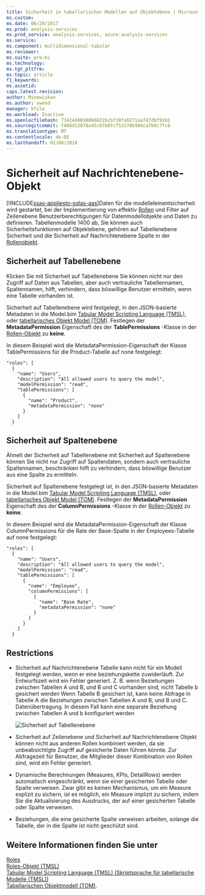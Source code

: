 ```yaml
---
title: Sicherheit in tabellarischen Modellen auf Objektebene | Microsoft Docs
ms.custom: 
ms.date: 06/20/2017
ms.prod: analysis-services
ms.prod_service: analysis-services, azure-analysis-services
ms.service: 
ms.component: multidimensional-tabular
ms.reviewer: 
ms.suite: pro-bi
ms.technology: 
ms.tgt_pltfrm: 
ms.topic: article
f1_keywords: 
ms.assetid: 
caps.latest.revision: 
author: Minewiskan
ms.author: owend
manager: kfile
ms.workload: Inactive
ms.openlocfilehash: 73424406508608226cbf30fa0271aa747dbf9101
ms.sourcegitcommit: f486d12078a45c87b0fcf52270b904ca7b0c7fc8
ms.translationtype: MT
ms.contentlocale: de-DE
ms.lasthandoff: 01/08/2018
---
```

# <a name="object-level-security"></a>Sicherheit auf Nachrichtenebene-Objekt
[!INCLUDE[ssas-appliesto-sqlas-aas](../../includes/ssas-appliesto-sqlas-aas.md)]Daten für die modellelementsicherheit wird gestartet, bei der Implementierung von effektiv [Rollen](../../analysis-services/tabular-models/roles-ssas-tabular.md) und Filter auf Zeilenebene Benutzerberechtigungen für Datenmodellobjekte und Daten zu definieren. Tabellenmodelle 1400 ab, Sie können auch Sicherheitsfunktionen auf Objektebene, gehören auf Tabellenebene Sicherheit und die Sicherheit auf Nachrichtenebene Spalte in der [Rollenobjekt](../../analysis-services/tabular-models-scripting-language-objects/roles-object-tmsl.md).

## <a name="table-level-security"></a>Sicherheit auf Tabellenebene

Klicken Sie mit Sicherheit auf Tabellenebene Sie können nicht nur den Zugriff auf Daten aus Tabellen, aber auch vertrauliche Tabellennamen, Spaltennamen, hilft, verhindern, dass böswillige Benutzer ermitteln, wenn eine Tabelle vorhanden ist. 

 Sicherheit auf Tabellenebene wird festgelegt, in den JSON-basierte Metadaten in die Model.bim [Tabular Model Scripting Language (TMSL)](../../analysis-services/tabular-model-scripting-language-tmsl-reference.md), oder [tabellarisches Objekt Model (TOM)](../../analysis-services/tabular-model-programming-compatibility-level-1200/introduction-to-the-tabular-object-model-tom-in-analysis-services-amo.md). Festlegen der **MetadataPermission** Eigenschaft des der **TablePermissions** -Klasse in der [Rollen-Objekt](../../analysis-services/tabular-models-scripting-language-objects/roles-object-tmsl.md) zu **keine**.

In diesem Beispiel wird die MetadataPermission-Eigenschaft der Klasse TablePermissions für die Product-Tabelle auf none festgelegt:

```
"roles": [
  {
    "name": "Users",
    "description": "All allowed users to query the model",
    "modelPermission": "read",
    "tablePermissions": [
      {
        "name": "Product",
        "metadataPermission": "none"
      }
    ]
  }
```

## <a name="column-level-security"></a>Sicherheit auf Spaltenebene

Ähnelt der Sicherheit auf Tabellenebene mit Sicherheit auf Spaltenebene können Sie nicht nur Zugriff auf Spaltendaten, sondern auch vertrauliche Spaltennamen, beschränken hilft zu verhindern, dass böswillige Benutzer aus eine Spalte zu ermitteln.

 Sicherheit auf Spaltenebene festgelegt ist, in den JSON-basierte Metadaten in die Model.bim [Tabular Model Scripting Language (TMSL)](../../analysis-services/tabular-model-scripting-language-tmsl-reference.md), oder [tabellarisches Objekt Model (TOM)](../../analysis-services/tabular-model-programming-compatibility-level-1200/introduction-to-the-tabular-object-model-tom-in-analysis-services-amo.md). Festlegen der **MetadataPermission** Eigenschaft des der **ColumnPermissions** -Klasse in der [Rollen-Objekt](../../analysis-services/tabular-models-scripting-language-objects/roles-object-tmsl.md) zu **keine**.

In diesem Beispiel wird die MetadataPermission-Eigenschaft der Klasse ColumnPermissions für die Rate der Base-Spalte in der Employees-Tabelle auf none festgelegt:

```
"roles": [
  {
    "name": "Users",
    "description": "All allowed users to query the model",
    "modelPermission": "read",
    "tablePermissions": [
      {
        "name": "Employee",
        "columnPermissions": [
          {
            "name": "Base Rate",
            "metadataPermission": "none"
          }
        ]
      }
    ]
  }
```

## <a name="restrictions"></a>Restrictions

*  Sicherheit auf Nachrichtenebene Tabelle kann nicht für ein Modell festgelegt werden, wenn er eine beziehungskette zuwiderläuft. Zur Entwurfszeit wird ein Fehler generiert.
 Z. B. wenn Beziehungen zwischen Tabellen A und B, und B und C vorhanden sind, nicht Tabelle b gesichert werden Wenn Tabelle B gesichert ist, kann keine Abfrage in Tabelle A die Beziehungen zwischen Tabellen A und B, und B und C. Datenübertragung. In diesem Fall kann eine separate Beziehung zwischen Tabellen A und b konfiguriert werden

    ![Sicherheit auf Tabellenebene](../../analysis-services/tabular-models/media/ssas-ols.png)  


*  Sicherheit auf Zeilenebene und Sicherheit auf Nachrichtenebene Objekt können nicht aus anderen Rollen kombiniert werden, da sie unbeabsichtigte Zugriff auf gesicherte Daten führen könnte. Zur Abfragezeit für Benutzer, die Mitglieder dieser Kombination von Rollen sind, wird ein Fehler generiert.

*  Dynamische Berechnungen (Measures, KPIs, DetailRows) werden automatisch eingeschränkt, wenn sie einer gesicherten Tabelle oder Spalte verweisen. Zwar gibt es keinen Mechanismus, um ein Measure explizit zu sichern, ist es möglich, ein Measure implizit zu sichern, indem Sie die Aktualisierung des Ausdrucks, der auf einer gesicherten Tabelle oder Spalte verweisen.

*  Beziehungen, die eine gesicherte Spalte verweisen arbeiten, solange die Tabelle, der in die Spalte ist nicht geschützt sind.




## <a name="see-also"></a>Weitere Informationen finden Sie unter  
[Roles](../../analysis-services/tabular-models/roles-ssas-tabular.md)  
[Roles-Objekt (TMSL)](../../analysis-services/tabular-models-scripting-language-objects/roles-object-tmsl.md)  
[Tabular Model Scripting Language (TMSL) (Skriptsprache für tabellarische Modelle (TMSL))](../../analysis-services/tabular-model-scripting-language-tmsl-reference.md)  
[Tabellarischen Objektmodell (TOM)](../../analysis-services/tabular-model-programming-compatibility-level-1200/introduction-to-the-tabular-object-model-tom-in-analysis-services-amo.md).

  
